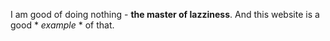  I am good of doing nothing - **the master of lazziness**. And this website is a good * *example* * of that.
